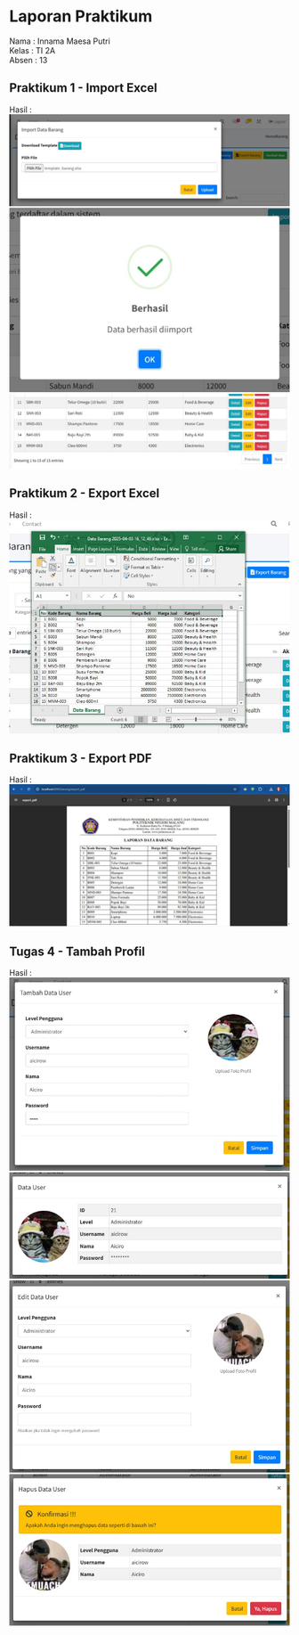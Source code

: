 # Laporan Praktikum

Nama        : Innama Maesa Putri <br>
Kelas       : TI 2A <br>
Absen       : 13 <br>

## Praktikum 1 - Import Excel
Hasil : <br>
<img src="Image/p1.jpg"><br>
<img src="Image/p1-2.jpg"><br>
<img src="Image/p1-3.jpg"><br>

## Praktikum 2 - Export Excel
Hasil : <br>
<img src="Image/p2.jpg"><br>

## Praktikum 3 - Export PDF
Hasil : <br>
<img src="Image/p3.jpg"><br>

## Tugas 4 - Tambah Profil
Hasil : <br>
<img src="Image/p4-1.jpg"><br>
<img src="Image/p4-2.jpg"><br>
<img src="Image/p4-3.jpg"><br>
<img src="Image/p4-4.jpg"><br>